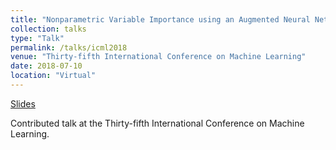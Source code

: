```yaml
---
title: "Nonparametric Variable Importance using an Augmented Neural Network with Multi-Task Learning"
collection: talks
type: "Talk"
permalink: /talks/icml2018
venue: "Thirty-fifth International Conference on Machine Learning"
date: 2018-07-10
location: "Virtual"
---
```


[Slides](files/talks/icml_slides_2018.pdf)

Contributed talk at the Thirty-fifth International Conference on Machine Learning.

